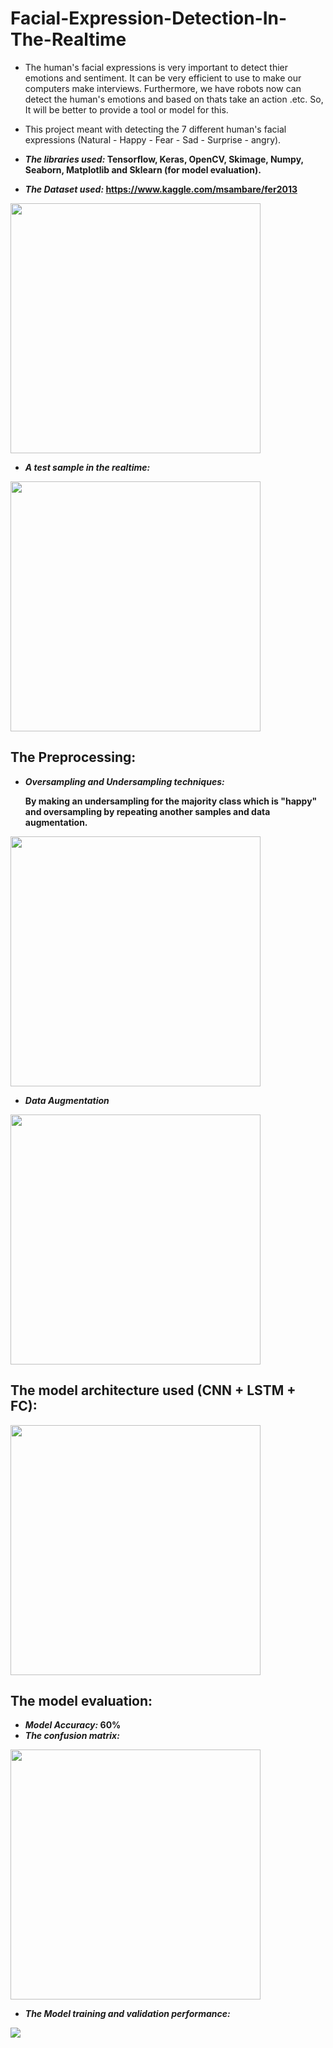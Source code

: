 # Facial-Expression-Detection-In-The-Realtime
- The human's facial expressions is very important to detect thier emotions and sentiment. It can be very efficient to use to make our computers make interviews. Furthermore, we have robots now can detect the human's emotions and based on thats take an action .etc. So, It will be better to provide a tool or model for this.

- This project meant with detecting the 7 different human's facial expressions (Natural - Happy - Fear - Sad - Surprise - angry).

- <b><i>The libraries used:</i><b/> Tensorflow, Keras, OpenCV, Skimage, Numpy, Seaborn, Matplotlib and Sklearn (for model evaluation).  

- <b><i>The Dataset used:</i><b/> https://www.kaggle.com/msambare/fer2013

<img src = '/imgs/training_data_dist.png' width = '400px'/>

- <b><i>A test sample in the realtime:</i><b/>

<img src = '/imgs/test.png' width = '400px'/>

## The Preprocessing:
  - <b><i>Oversampling and Undersampling techniques:</i><b/>
  
     By making an undersampling for the majority class which is "happy" and oversampling by repeating another samples and data augmentation.
     
  <img src = '/imgs/balanced_dist.png' width = '400px'/>
    
  - <b><i>Data Augmentation</i><b/>
  
  <img src = '/imgs/data_augmentation.png' width = '400px'/>
  
## The model architecture used (CNN + LSTM + FC):
  
  <img src = '/imgs/dev_model_arch.png' width = '400px'>
  
## The model evaluation:
  - <b><i>Model Accuracy:</i><b/> <b>60%</b>
  - <b><i>The confusion matrix:</i><b/>
    
  <img src = '/imgs/confusion_matrix.png' width = '400px'>
  
  - <b><i>The Model training and validation performance:</i><b/>
    
  <img src = '/imgs/model_training_performance.png'>
  
